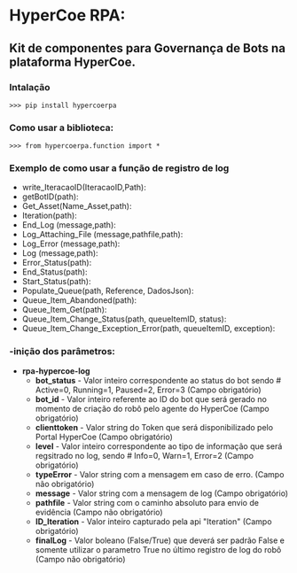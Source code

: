 <!-- coding: utf-8 -->
# HyperCoe RPA: 

## Kit de componentes para Governança de Bots na plataforma HyperCoe.

### Intalação
    >>> pip install hypercoerpa

### Como usar a biblioteca:
    >>> from hypercoerpa.function import *

###  Exemplo de como usar a função de registro de log
- write_IteracaoID(IteracaoID,Path):
- getBotID(path):
- Get_Asset(Name_Asset,path):
- Iteration(path):
- End_Log (message,path):
- Log_Attaching_File (message,pathfile,path):
- Log_Error (message,path):
- Log (message,path):
- Error_Status(path):
- End_Status(path):
- Start_Status(path):
- Populate_Queue(path, Reference, DadosJson):
- Queue_Item_Abandoned(path):
- Queue_Item_Get(path):
- Queue_Item_Change_Status(path, queueItemID, status):
- Queue_Item_Change_Exception_Error(path, queueItemID, exception):


### -inição dos parâmetros:
- **rpa-hypercoe-log**
    - **bot_status** - Valor inteiro correspondente ao status do bot sendo # Active=0, Running=1, Paused=2, Error=3 (Campo obrigatório)
    - **bot_id** - Valor inteiro referente ao ID do bot que será gerado no momento de criação do robô pelo agente do HyperCoe (Campo obrigatório)
    - **clienttoken** - Valor string do Token que será disponibilizado pelo Portal HyperCoe (Campo obrigatório)
    - **level** - Valor inteiro correspondente ao tipo de informação que será regsitrado no log, sendo # Info=0, Warn=1, Error=2 (Campo obrigatório)
    - **typeError** - Valor string com a mensagem em caso de erro. (Campo não obrigatório)
    - **message** - Valor string com a mensagem de log (Campo obrigatório)
    - **pathfile** - Valor string com o caminho absoluto para envio de evidência (Campo não obrigatório)
    - **ID_Iteration** - Valor inteiro capturado pela api "Iteration" (Campo obrigatório)
    - **finalLog** - Valor boleano (False/True) que deverá ser padrão False e somente utilizar o parametro True no último registro de log do robô (Campo não obrigatório)